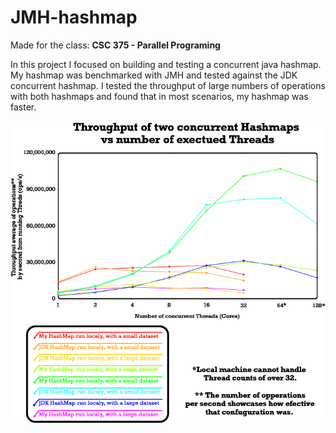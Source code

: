 # JMH-hashmap

Made for the class: **CSC 375 - Parallel Programing**

In this project I focused on building and testing a concurrent java hashmap. My hashmap was benchmarked with JMH and tested against the JDK concurrent hashmap. I tested the throughput of large numbers of operations with both hashmaps and found that in most scenarios, my hashmap was faster.

![graph](graph.png)
